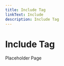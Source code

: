 ```yaml
---
title: Include Tag
linkText: Include
description: Include Tag
---
```


# Include Tag

Placeholder Page
